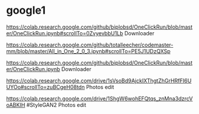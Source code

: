 # google1
https://colab.research.google.com/github/biplobsd/OneClickRun/blob/master/OneClickRun.ipynb#scrollTo=0ZvyevbbU1Lb   Downloader

https://colab.research.google.com/github/totalleecher/codemaster-mm/blob/master/All_in_One_2_0_3.ipynb#scrollTo=PE5J1UDzQXSp

https://colab.research.google.com/github/biplobsd/OneClickRun/blob/master/OneClickRun.ipynb   Downloader


https://colab.research.google.com/drive/1sVsoBd9AjckIXThgtZhGrHRfFI6UUYOo#scrollTo=zuBCgeH08tdn Photos edit


https://colab.research.google.com/drive/1ShgW6wohEFQtqs_znMna3dzrcVoABKIH    #StyleGAN2 Photos edit


